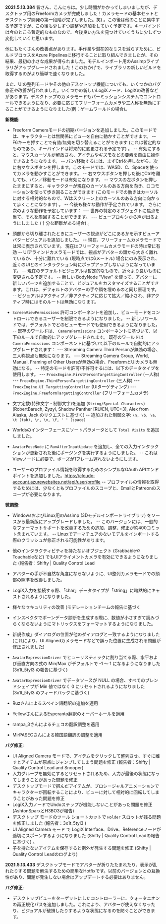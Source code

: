 **2021.5.13.384**
皆さん、こんにちは。少し時間がかかってしまいましたが、デスクトップ用のFreeformカメラが完成しました！カメラモードの基本セットとデスクトップ開発の第一段階が完了しました。笑) 。この後は他のことに集中する予定ですが、この後も少しずつ調整や追加をしていく予定です。キーバインドは今のところ暫定的なものなので、今後良い方法を見つけていくうちに少しずつ変化していくと思います。

他にもたくさんの改善点があります。手作業や潜在的なミスを減らすために、ビルドプロセスをAzure Pipelinesに移行することに取り組んできましたが、その結果、最初の小さな成果が得られました。モデルインポート用のAssimpライブラリがアップグレードされました！このおかげで、ライブラリの新しいビルドを取得するのがより簡単で速くなりました。

また、UIの整列モードやその他のデスクトップ機能についても、いくつかのバグ修正や改善が行われました。いくつかの新しいLogiXノード、LogiXの改善などがあります。デスクトップのカメラモードもパーミッションシステムでコントロールできるようになり、必要に応じてフリーフォームカメラや三人称を無効にすることができるようになりました(例：ゲームワールドの場合)。

**新機能**:
- Freeform Cameraモードの初期バージョンを追加しました。このモードでは、キャラクターとは無関係にビューを自由に動かすことができます。
-- F6キーを押すことで有効/無効を切り替えることができます (これは暫定的なものであり、キーバインドは将来的に変更される予定です) 。
-- 有効にすると、マウスカーソルが解放され、アイテムやギズモなどの要素を自由に操作できるようになります。
-- パン/移動するには、まずCtrlを押しながら、次に右マウスボタンを押します。このモードでは、WASD、C、Spaceを使ってカメラを動かすことができます。
-- 右マウスボタンを押した後にCtrlを離しても、パン／移動モードは有効になります。
-- マウスの左ボタンを押したままにすると、キャラクターが現在のカーソルのある方向を向き、ロコモーションを使って歩き回ることができます (このモードでの動きはカーソルに対する相対的なもので、Wはスクリーン上のカーソルのある方向に向かって歩くことになります) 。
-- 今後も様々な動作が予定されています。
さらに次のような動作を予定しています： --- 世界の特定のオブジェクトに焦点を当て、それを周回することができます。
--- ビュープロキシから声が出るようにしました (十分な距離がある場合) 。

- 頭部から切り離されたときにユーザーの視点がどこにあるかを示すビューアバタービジュアルを追加しました。
-- 現在、フリーフォームカメラモードでは常に表示されています。
現在はフリーフォームカメラモードの時は常に有効 -- UIアラインドカメラモードでは、視点がアバターの頭から大きく離れているか、十分に離れている (現時点では6メートル) 場合にのみ表示され、近くのUIとのインタラクション時にポップアップしないようになっています。
-- 現在のデフォルトビジュアルは暫定的なもので、近々より良いものに変更される予定です。
-- 新しい BodyNode "View" を使って、アバターに新しいパーツを追加することで、ビジュアルをカスタマイズすることができます。これは、デフォルトのアバターの手や頭を埋めるのと同じ原理です。
-- ビジュアルはアクティブ／非アクティブに応じて拡大／縮小され、非アクティブ時にはそのルートは無効になります。
- `ScreenViewPermissions` 許可コンポーネントを追加し、ビューモードをコントロールできるユーザーを制限できるようになりました。
-- 新しいワールドでは、デフォルトでどのビューモードでも使用できるようになりました。
-- 既存のワールドは、 `CameraPermissions` コンポーネントに基づいて、以下のルールで自動的にアップグレードされます。
既存のワールドは `CameraPermissions` コンポーネントに基づいて以下のルールで自動的にアップグレードされます： --- Streaming Camera Third Personが無効の場合、三人称視点も無効になります。
--- Streaming Camera Group, World, Manual, Framing of Other Usersが無効の場合、FreeformとUIカメラも無効になる。
-- 特定のモードを許可/不許可するには、以下のデータタイプを使用します。
--- `FrooxEngine.FirstPersonTargettingController` (一人称)
--- `FrooxEngine.ThirdPersonTargettingController` (三人称)
--- `FrooxEngine.UI_TargettingController` (UIターゲティング)
--- `FrooxEngine.FreeformTargettingController` (フリーフォームカメラ)

- 文字定数(特殊文字・制御文字)を追加 (`String/Special Characters`)  (RobertBaruch, Zyzyl, Shadow Panther [RU/EN, UTC+3], Alex from Alaska, Jack のリクエストに基づく)
-- 追加された制御文字: `\n, \b, \a, \t (tab), \r, \v, \f, ' ' (space)`
- Worldsのインターフェースにソートパラメータとして `Total Visits` を追加しました。
- `AvatarPoseNode` に `RunAfterInputUpdate` を追加し、全ての入力インタラクションが更新された後にポージングを実行するようにしました。
-- これはViewノードに必要で、ポーズが1フレーム遅れないようにします。
- ユーザーのプロファイル情報を取得するためのシンプルなOAuth APIエンドポイントを追加しました。https://cloudx-account.azurewebsites.net/api/user/profile 
-- プロファイルの情報を取得するためには、少なくともプロファイルのスコープと、EmailとPatreonのスコープが必要になります。

**微調整**:
- WindowsおよびLinux用のAssimp (3Dモデルインポートライブラリ) をソースから最新版にアップグレードしました。
-- このバージョンには、一般的なフォーマットサポートを改善するための追加、調整、修正が約400コミット含まれています。
-- Linuxでアーマチュアのないモデルをインポートする際のクラッシュが修正される可能性があります。
- 他のインタラクティビティを持たないオブジェクト (GrabbableやTouchableなど) でもUIアライメントカメラを有効にできるようになりました (報告者：Shifty | Quality Control Lead
- アバターの手が不自然な角度にならないように、UI整列カメラモードでの頭部の照準を改善しました。
- LogiX入力を接続する際、「char」データタイプが「string」に暗黙的にキャストされるようになりました。
- 様々なセキュリティの改善 (モデレーションチームの報告に基づく
- インスペクタでボーンデータ診断を生成する際に、数値が小さすぎて読みづらくならないようにマトリックスをフォーマットするようになりました。
- 新規作成」ダイアログの位置が他のダイアログと一致するようになりました(これにより、UI Alignedカメラモードなどで誤った位置に生成される問題が修正されました)
- `AvatarExpressionDriver` でヒューリスティックに割り当てる際、水平および垂直方向の式の Min/Max がデフォルトで -1 ～ 1 になるようになりました (3x1t_5tyl3 の報告に基づく)
- `AvatarExpressionDriver` でデータソースが NULL の場合、すべてのブレンドシェイプが Min 値ではなく 0 にリセットされるようになりました (3x1t_5tyl3 のフィードバックに基づく)

- Ruzさんによるスペイン語翻訳の追加を適用
- YellowさんによるEsperanto翻訳のオーバーホールを適用
- rampa_3さんによるチェコの翻訳調整を適用
- MirPASECさんによる韓国語翻訳の調整を適用

**バグ修正**:
- UI Aligned Camera モードで、アイテムをクリックして整列させ、すぐに離すとアイテムが原点にジャンプしてしまう問題を修正 (報告者：Shifty | Quality Control Lead and Snooper)
- 入力グループを無効にするとリセットされるため、入力が最後の状態になってしまうことがあった問題を修正
- デスクトップモードで掴んだアイテムが、プロシージャルアニメーションでキャラクターが回転することにより、ビューに対して相対的に回転してしまうことがあった問題を修正
- LogiX入力ノードでUndoステップが機能しないことがあった問題を修正 (AshtonSparxとH3BO3が報告)
- デスクトップ モードのツール ショートカットで `Holder` スロットが残る問題を修正しました (報告者：3x1t_5tyl3 )
- UI Aligned Camera モード で LogiX Interface、Drive、Referenceノードが適切にスポーンするようになりました (Shifty | Quality Control Leadの報告に基づく) 。
- 子を持たないアイテムを保存すると例外が発生する問題を修正 (Shifty | Quality Control Leadのログより)

**2021.5.13.433**
デスクトップモードでアバターが折りたたまれたり、表示が乱れたりする問題を解決するための簡単なHotfixです。以前のバージョンとの互換性があり、問題が発生しない場合はアップデートする必要はありません。

**バグ修正**:
- デスクトップビューをターゲットにしたコントローラーに、クォータニオンの再正規化パスを追加しました。これにより、アバターが使えなくなったり、ビジュアルが破損したりするような状態になるのを防ぐことができます。